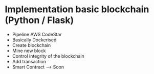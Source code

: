 Implementation basic blockchain (Python / Flask)
===============================

- Pipeline AWS CodeStar
- Basically Dockerised
- Create blockchain
- Mine new block
- Control integrity of the blockchain
- Add transaction
- Smart Contract --> Soon


